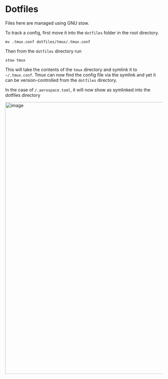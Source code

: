 # Dotfiles 

Files here are managed using GNU stow. 

To track a config, first move it into the `dotfiles` folder in the root directory. 

```
mv .tmux.conf dotfiles/tmux/.tmux.conf
```

Then from the `dotfiles` directory run 
```
stow tmux
```

This will take the contents of the `tmux` directory and symlink it to `~/.tmux.conf`. Tmux can now find the config file via the symlink and yet it can be version-controlled from the `dotfiles` directory.

In the case of `/.aerospace.toml`, it will now show as symlinked into the dotfiles directory 

<img width="871" alt="image" src="https://github.com/user-attachments/assets/ca1ab6a4-ce97-47b1-ab68-820c547d2627" />
